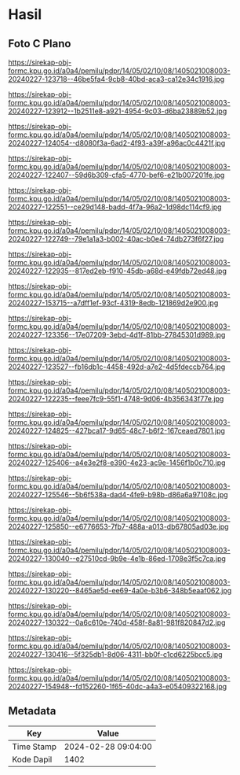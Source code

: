 # Hasil

## Foto C Plano

https://sirekap-obj-formc.kpu.go.id/a0a4/pemilu/pdpr/14/05/02/10/08/1405021008003-20240227-123718--46be5fa4-9cb8-40bd-aca3-ca12e34c1916.jpg

https://sirekap-obj-formc.kpu.go.id/a0a4/pemilu/pdpr/14/05/02/10/08/1405021008003-20240227-123912--1b2511e8-a921-4954-9c03-d6ba23889b52.jpg

https://sirekap-obj-formc.kpu.go.id/a0a4/pemilu/pdpr/14/05/02/10/08/1405021008003-20240227-124054--d8080f3a-6ad2-4f93-a39f-a96ac0c4421f.jpg

https://sirekap-obj-formc.kpu.go.id/a0a4/pemilu/pdpr/14/05/02/10/08/1405021008003-20240227-122407--59d6b309-cfa5-4770-bef6-e21b007201fe.jpg

https://sirekap-obj-formc.kpu.go.id/a0a4/pemilu/pdpr/14/05/02/10/08/1405021008003-20240227-122551--ce29d148-badd-4f7a-96a2-1d98dc114cf9.jpg

https://sirekap-obj-formc.kpu.go.id/a0a4/pemilu/pdpr/14/05/02/10/08/1405021008003-20240227-122749--79e1a1a3-b002-40ac-b0e4-74db273f6f27.jpg

https://sirekap-obj-formc.kpu.go.id/a0a4/pemilu/pdpr/14/05/02/10/08/1405021008003-20240227-122935--817ed2eb-f910-45db-a68d-e49fdb72ed48.jpg

https://sirekap-obj-formc.kpu.go.id/a0a4/pemilu/pdpr/14/05/02/10/08/1405021008003-20240227-153715--a7dff1ef-93cf-4319-8edb-121869d2e900.jpg

https://sirekap-obj-formc.kpu.go.id/a0a4/pemilu/pdpr/14/05/02/10/08/1405021008003-20240227-123356--17e07209-3ebd-4d1f-81bb-27845301d989.jpg

https://sirekap-obj-formc.kpu.go.id/a0a4/pemilu/pdpr/14/05/02/10/08/1405021008003-20240227-123527--fb16db1c-4458-492d-a7e2-4d5fdeccb764.jpg

https://sirekap-obj-formc.kpu.go.id/a0a4/pemilu/pdpr/14/05/02/10/08/1405021008003-20240227-122235--feee7fc9-55f1-4748-9d06-4b356343f77e.jpg

https://sirekap-obj-formc.kpu.go.id/a0a4/pemilu/pdpr/14/05/02/10/08/1405021008003-20240227-124825--427bca17-9d65-48c7-b6f2-167ceaed7801.jpg

https://sirekap-obj-formc.kpu.go.id/a0a4/pemilu/pdpr/14/05/02/10/08/1405021008003-20240227-125406--a4e3e2f8-e390-4e23-ac9e-1456f1b0c710.jpg

https://sirekap-obj-formc.kpu.go.id/a0a4/pemilu/pdpr/14/05/02/10/08/1405021008003-20240227-125546--5b6f538a-dad4-4fe9-b98b-d86a6a97108c.jpg

https://sirekap-obj-formc.kpu.go.id/a0a4/pemilu/pdpr/14/05/02/10/08/1405021008003-20240227-125850--e6776653-7fb7-488a-a013-db67805ad03e.jpg

https://sirekap-obj-formc.kpu.go.id/a0a4/pemilu/pdpr/14/05/02/10/08/1405021008003-20240227-130040--e27510cd-9b9e-4e1b-86ed-1708e3f5c7ca.jpg

https://sirekap-obj-formc.kpu.go.id/a0a4/pemilu/pdpr/14/05/02/10/08/1405021008003-20240227-130220--8465ae5d-ee69-4a0e-b3b6-348b5eaaf062.jpg

https://sirekap-obj-formc.kpu.go.id/a0a4/pemilu/pdpr/14/05/02/10/08/1405021008003-20240227-130322--0a6c610e-740d-458f-8a81-981f820847d2.jpg

https://sirekap-obj-formc.kpu.go.id/a0a4/pemilu/pdpr/14/05/02/10/08/1405021008003-20240227-130416--5f325db1-8d06-4311-bb0f-c1cd6225bcc5.jpg

https://sirekap-obj-formc.kpu.go.id/a0a4/pemilu/pdpr/14/05/02/10/08/1405021008003-20240227-154948--fd152260-1f65-40dc-a4a3-e05409322168.jpg


## Metadata

| Key        | Value               |
| ---------- | ------------------- |
| Time Stamp | 2024-02-28 09:04:00 |
| Kode Dapil | 1402                |



